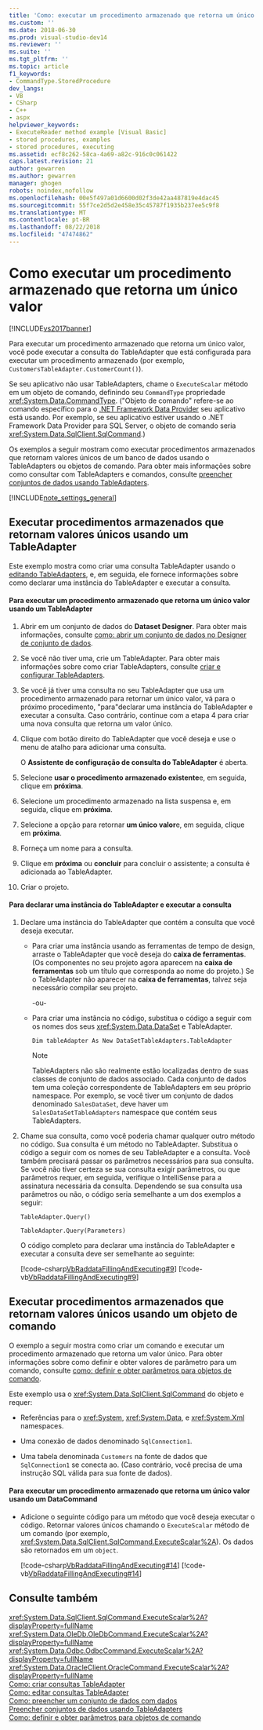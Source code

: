 ```yaml
---
title: 'Como: executar um procedimento armazenado que retorna um único valor | Microsoft Docs'
ms.custom: ''
ms.date: 2018-06-30
ms.prod: visual-studio-dev14
ms.reviewer: ''
ms.suite: ''
ms.tgt_pltfrm: ''
ms.topic: article
f1_keywords:
- CommandType.StoredProcedure
dev_langs:
- VB
- CSharp
- C++
- aspx
helpviewer_keywords:
- ExecuteReader method example [Visual Basic]
- stored procedures, examples
- stored procedures, executing
ms.assetid: ecf8c262-58ca-4a69-a82c-916c0c061422
caps.latest.revision: 21
author: gewarren
ms.author: gewarren
manager: ghogen
robots: noindex,nofollow
ms.openlocfilehash: 00e5f497a01d6600d02f3de42aa487819e4dac45
ms.sourcegitcommit: 55f7ce2d5d2e458e35c45787f1935b237ee5c9f8
ms.translationtype: MT
ms.contentlocale: pt-BR
ms.lasthandoff: 08/22/2018
ms.locfileid: "47474862"
---
```

# <a name="how-to-execute-a-stored-procedure-that-returns-a-single-value"></a>Como executar um procedimento armazenado que retorna um único valor
[!INCLUDE[vs2017banner](../includes/vs2017banner.md)]

Para executar um procedimento armazenado que retorna um único valor, você pode executar a consulta do TableAdapter que está configurada para executar um procedimento armazenado (por exemplo, `CustomersTableAdapter.CustomerCount()`).  
  
 Se seu aplicativo não usar TableAdapters, chame o `ExecuteScalar` método em um objeto de comando, definindo seu `CommandType` propriedade <xref:System.Data.CommandType>. ("Objeto de comando" refere-se ao comando específico para o [.NET Framework Data Provider](http://msdn.microsoft.com/library/03a9fc62-2d24-491a-9fe6-d6bdb6dcb131) seu aplicativo está usando. Por exemplo, se seu aplicativo estiver usando o .NET Framework Data Provider para SQL Server, o objeto de comando seria <xref:System.Data.SqlClient.SqlCommand>.)  
  
 Os exemplos a seguir mostram como executar procedimentos armazenados que retornam valores únicos de um banco de dados usando o TableAdapters ou objetos de comando. Para obter mais informações sobre como consultar com TableAdapters e comandos, consulte [preencher conjuntos de dados usando TableAdapters](../data-tools/fill-datasets-by-using-tableadapters.md).  
  
 [!INCLUDE[note_settings_general](../includes/note-settings-general-md.md)]  
  
## <a name="executing-stored-procedures-that-return-single-values-using-a-tableadapter"></a>Executar procedimentos armazenados que retornam valores únicos usando um TableAdapter  
 Este exemplo mostra como criar uma consulta TableAdapter usando o [editando TableAdapters](../data-tools/editing-tableadapters.md), e, em seguida, ele fornece informações sobre como declarar uma instância do TableAdapter e executar a consulta.  
  
#### <a name="to-execute-a-stored-procedure-that-returns-a-single-value-using-a-tableadapter"></a>Para executar um procedimento armazenado que retorna um único valor usando um TableAdapter  
  
1.  Abrir em um conjunto de dados do **Dataset Designer**. Para obter mais informações, consulte [como: abrir um conjunto de dados no Designer de conjunto de dados](http://msdn.microsoft.com/library/36fc266f-365b-42cb-aebb-c993dc2c47c3).  
  
2.  Se você não tiver uma, crie um TableAdapter. Para obter mais informações sobre como criar TableAdapters, consulte [criar e configurar TableAdapters](../data-tools/create-and-configure-tableadapters.md).  
  
3.  Se você já tiver uma consulta no seu TableAdapter que usa um procedimento armazenado para retornar um único valor, vá para o próximo procedimento, "para"declarar uma instância do TableAdapter e executar a consulta. Caso contrário, continue com a etapa 4 para criar uma nova consulta que retorna um valor único.  
  
4.  Clique com botão direito do TableAdapter que você deseja e use o menu de atalho para adicionar uma consulta.  
  
     O **Assistente de configuração de consulta do TableAdapter** é aberta.  
  
5.  Selecione **usar o procedimento armazenado existente**e, em seguida, clique em **próxima**.  
  
6.  Selecione um procedimento armazenado na lista suspensa e, em seguida, clique em **próxima**.  
  
7.  Selecione a opção para retornar **um único valor**e, em seguida, clique em **próxima**.  
  
8.  Forneça um nome para a consulta.  
  
9. Clique em **próxima** ou **concluir** para concluir o assistente; a consulta é adicionada ao TableAdapter.  
  
10. Criar o projeto.  
  
#### <a name="to-declare-an-instance-of-the-tableadapter-and-execute-the-query"></a>Para declarar uma instância do TableAdapter e executar a consulta  
  
1.  Declare uma instância do TableAdapter que contém a consulta que você deseja executar.  
  
    -   Para criar uma instância usando as ferramentas de tempo de design, arraste o TableAdapter que você deseja do **caixa de ferramentas**. (Os componentes no seu projeto agora aparecem na **caixa de ferramentas** sob um título que corresponda ao nome do projeto.) Se o TableAdapter não aparecer na **caixa de ferramentas**, talvez seja necessário compilar seu projeto.  
  
         -ou-  
  
    -   Para criar uma instância no código, substitua o código a seguir com os nomes dos seus <xref:System.Data.DataSet> e TableAdapter.  
  
         `Dim tableAdapter As New DataSetTableAdapters.TableAdapter`  
  
        > [!NOTE]
        >  TableAdapters não são realmente estão localizadas dentro de suas classes de conjunto de dados associado. Cada conjunto de dados tem uma coleção correspondente de TableAdapters em seu próprio namespace. Por exemplo, se você tiver um conjunto de dados denominado `SalesDataSet`, deve haver um `SalesDataSetTableAdapters` namespace que contém seus TableAdapters.  
  
2.  Chame sua consulta, como você poderia chamar qualquer outro método no código. Sua consulta é um método no TableAdapter. Substitua o código a seguir com os nomes de seu TableAdapter e a consulta. Você também precisará passar os parâmetros necessários para sua consulta. Se você não tiver certeza se sua consulta exigir parâmetros, ou que parâmetros requer, em seguida, verifique o IntelliSense para a assinatura necessária da consulta. Dependendo se sua consulta usa parâmetros ou não, o código seria semelhante a um dos exemplos a seguir:  
  
     `TableAdapter.Query()`  
  
     `TableAdapter.Query(Parameters)`  
  
     O código completo para declarar uma instância do TableAdapter e executar a consulta deve ser semelhante ao seguinte:  
  
     [!code-csharp[VbRaddataFillingAndExecuting#9](../snippets/csharp/VS_Snippets_VBCSharp/VbRaddataFillingAndExecuting/CS/Form2.cs#9)]
     [!code-vb[VbRaddataFillingAndExecuting#9](../snippets/visualbasic/VS_Snippets_VBCSharp/VbRaddataFillingAndExecuting/VB/Form2.vb#9)]  
  
## <a name="executing-stored-procedures-that-return-single-values-using-a-command-object"></a>Executar procedimentos armazenados que retornam valores únicos usando um objeto de comando  
 O exemplo a seguir mostra como criar um comando e executar um procedimento armazenado que retorna um valor único. Para obter informações sobre como definir e obter valores de parâmetro para um comando, consulte [como: definir e obter parâmetros para objetos de comando](http://msdn.microsoft.com/library/10110ecc-d2ed-4796-bb8f-74f2ecd40787).  
  
 Este exemplo usa o <xref:System.Data.SqlClient.SqlCommand> do objeto e requer:  
  
-   Referências para o <xref:System>, <xref:System.Data>, e <xref:System.Xml> namespaces.  
  
-   Uma conexão de dados denominado `SqlConnection1`.  
  
-   Uma tabela denominada `Customers` na fonte de dados que `SqlConnection1` se conecta ao. (Caso contrário, você precisa de uma instrução SQL válida para sua fonte de dados).  
  
#### <a name="to-execute-a-stored-procedure-that-returns-a-single-value-using-a-datacommand"></a>Para executar um procedimento armazenado que retorna um único valor usando um DataCommand  
  
-   Adicione o seguinte código para um método que você deseja executar o código. Retornar valores únicos chamando o `ExecuteScalar` método de um comando (por exemplo, <xref:System.Data.SqlClient.SqlCommand.ExecuteScalar%2A>). Os dados são retornados em um `object`.  
  
     [!code-csharp[VbRaddataFillingAndExecuting#14](../snippets/csharp/VS_Snippets_VBCSharp/VbRaddataFillingAndExecuting/CS/Form2.cs#14)]
     [!code-vb[VbRaddataFillingAndExecuting#14](../snippets/visualbasic/VS_Snippets_VBCSharp/VbRaddataFillingAndExecuting/VB/Form2.vb#14)]  
  
## <a name="see-also"></a>Consulte também  
 <xref:System.Data.SqlClient.SqlCommand.ExecuteScalar%2A?displayProperty=fullName>   
 <xref:System.Data.OleDb.OleDbCommand.ExecuteScalar%2A?displayProperty=fullName>   
 <xref:System.Data.Odbc.OdbcCommand.ExecuteScalar%2A?displayProperty=fullName>   
 <xref:System.Data.OracleClient.OracleCommand.ExecuteScalar%2A?displayProperty=fullName>   
 [Como: criar consultas TableAdapter](../data-tools/how-to-create-tableadapter-queries.md)   
 [Como: editar consultas TableAdapter](../data-tools/how-to-edit-tableadapter-queries.md)   
 [Como: preencher um conjunto de dados com dados](../data-tools/how-to-fill-a-dataset-with-data.md)   
 [Preencher conjuntos de dados usando TableAdapters](../data-tools/fill-datasets-by-using-tableadapters.md)   
 [Como: definir e obter parâmetros para objetos de comando](http://msdn.microsoft.com/library/10110ecc-d2ed-4796-bb8f-74f2ecd40787)